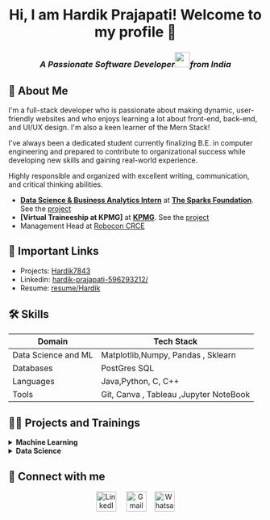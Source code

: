<h1 align = "center"> Hi, I am Hardik Prajapati! Welcome to my profile 👋</h1>
<h3 align = "center"><i>A Passionate <b>Software Developer</b><img src="https://media.giphy.com/media/WUlplcMpOCEmTGBtBW/giphy.gif" width="30">from India 
</em></i></p>
</h3>

## 🚀 About Me
I'm a full-stack developer who is passionate about making dynamic, user-friendly websites and who enjoys learning a lot about front-end, back-end, and UI/UX design. I'm also a keen learner of the Mern Stack!

I've always been a dedicated student currently finalizing B.E. in computer engineering and prepared to contribute to organizational success while developing new skills and gaining real-world experience. 

Highly responsible and organized with excellent writing, communication, and critical thinking abilities. 

- **[Data Science & Business Analytics Intern](https://truecertificates.com/verified/GSG7SRUBKQ)** at **[The Sparks Foundation](https://www.thesparksfoundationsingapore.org/)**. See the [project](https://github.com/Hardik7843/TheSparksFoundation)
- **[Virtual Traineeship at KPMG]** at **[KPMG](https://forage-uploads-prod.s3.amazonaws.com/completion-certificates/KPMG%20AU/m7W4GMqeT3bh9Nb2c_KPMG%20AU_iv5XSmpFPjttWo8qn_1680112833403_completion_certificate.pdf)**. See the [project](https://github.com/Hardik7843/KPMG/tree/master)
- Management Head at [Robocon CRCE](https://www.linkedin.com/company/robocon-fr-crce/mycompany/)

## 🔗 Important Links
- Projects: [Hardik7843](https://github.com/Hardik7843)
- Linkedin: [hardik-prajapati-596293212/](https://www.linkedin.com/in/hardik-prajapati-596293212/)
- Resume: [resume/Hardik](https://drive.google.com/file/d/1vD4faUdxQ39HPc4sgC8Ps5c90pHXxTDK/view?usp=sharing)

## 🛠 Skills
| Domain             |Tech      Stack                                                                |
| ----------------- | ------------------------------------------------------------------ |
| Data Science and ML | Matplotlib,Numpy, Pandas , Sklearn |
| Databases | PostGres SQL |
| Languages | Java,Python, C, C++ |
| Tools| Git, Canva , Tableau ,Jupyter NoteBook |

## 👩‍💻 Projects and Trainings
<!-- Machine Learning -->
<details>
  <summary><b>Machine Learning</b></summary>
  <br/>
  
Task Name | Tech Stack | Source Code | 
------- | --------- | :--------: | 
House Price Prediction | Python,Flask,HTML,CSS | [Repo](https://github.com/Hardik7843/mini_project)
Sign Language Interpreter | OpenCV, Flask,HTML | [Repo](https://github.com/Hardik7843/Sem6/tree/model_trained)
Package Delivering system | Node MCU,Python,Circuit Maker | 
</details>
<!-- Data Science -->
<details>
<summary><b>Data Science</b></summary>
  <br/>

Task Name | Tool | Source Code | 
------- | --------- | :--------: | 
The Sparks Foundation | Matplotlib | [Repo](https://github.com/Hardik7843/TheSparksFoundation)
KPMG AU | Tableau,Jupyter Notebook | [Repo](https://github.com/Hardik7843/KPMG/tree/master)

</details>

## 🤝 Connect with me

<p align = "center">
    <a href="https://www.linkedin.com/in/hardik-prajapati-596293212/" target="_blank"><img alt="LinkedIn" width="40px" src="https://cdn-icons-png.flaticon.com/512/3536/3536505.png"></a> &nbsp&nbsp&nbsp
    <a href="hardikprajapati7843@gmail.com" target="_blank"><img alt="Gmail" width="40px" src="https://cdn-icons-png.flaticon.com/512/5968/5968534.png"></a>&nbsp&nbsp&nbsp
    <a href="https://api.whatsapp.com/send/?phone=%2B917715891774&text&type=phone_number&app_absent=0" target="_blank"><img alt="Whatsapp" width="40px" src="https://cdn-icons-png.flaticon.com/512/5968/5968841.png"></a>
    
</p> 



